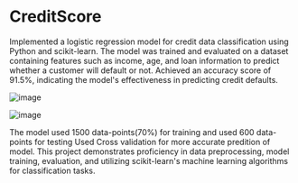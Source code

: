 # CreditScore
Implemented a logistic regression model for credit data classification using Python and scikit-learn.
The model was trained and evaluated on a dataset containing features such as income, age, and loan information to predict whether a customer will default or not. 
Achieved an accuracy score of 91.5%, indicating the model's effectiveness in predicting credit defaults.

![image](https://github.com/abhigyan02/CreditScore/assets/75851981/fa43ccdb-694f-4c7a-9b93-7a6503a6153d)

![image](https://github.com/abhigyan02/CreditScore/assets/75851981/c247ba6a-d38b-4bf1-b899-91c898f8a252)

The model used 1500 data-points(70%) for training and used 600 data-points for testing
Used Cross validation for more accurate predition of model.
This project demonstrates proficiency in data preprocessing, model training, evaluation, and utilizing scikit-learn's machine learning algorithms for classification tasks.
